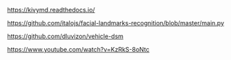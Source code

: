 https://kivymd.readthedocs.io/

https://github.com/italojs/facial-landmarks-recognition/blob/master/main.py

https://github.com/dluvizon/vehicle-dsm

https://www.youtube.com/watch?v=KzRkS-8oNtc